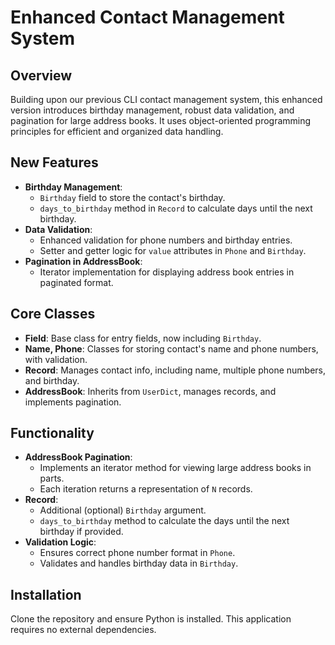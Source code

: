 # Enhanced Contact Management System

## Overview
Building upon our previous CLI contact management system, this enhanced version introduces birthday management, robust data validation, and pagination for large address books. It uses object-oriented programming principles for efficient and organized data handling.

## New Features
- **Birthday Management**:
  - `Birthday` field to store the contact's birthday.
  - `days_to_birthday` method in `Record` to calculate days until the next birthday.
- **Data Validation**:
  - Enhanced validation for phone numbers and birthday entries.
  - Setter and getter logic for `value` attributes in `Phone` and `Birthday`.
- **Pagination in AddressBook**:
  - Iterator implementation for displaying address book entries in paginated format.

## Core Classes
- **Field**: Base class for entry fields, now including `Birthday`.
- **Name, Phone**: Classes for storing contact's name and phone numbers, with validation.
- **Record**: Manages contact info, including name, multiple phone numbers, and birthday.
- **AddressBook**: Inherits from `UserDict`, manages records, and implements pagination.

## Functionality
- **AddressBook Pagination**:
  - Implements an iterator method for viewing large address books in parts.
  - Each iteration returns a representation of `N` records.
- **Record**:
  - Additional (optional) `Birthday` argument.
  - `days_to_birthday` method to calculate the days until the next birthday if provided.
- **Validation Logic**:
  - Ensures correct phone number format in `Phone`.
  - Validates and handles birthday data in `Birthday`.

## Installation
Clone the repository and ensure Python is installed. This application requires no external dependencies.
